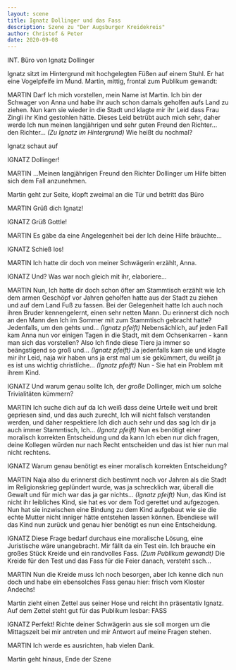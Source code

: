 ```yaml
---
layout: scene
title: Ignatz Dollinger und das Fass
description: Szene zu "Der Augsburger Kreidekreis"
author: Christof & Peter
date: 2020-09-08
---
```


INT. Büro von Ignatz Dollinger

Ignatz sitzt im Hintergrund mit hochgelegten Füßen auf einem Stuhl. Er hat eine Vogelpfeife im Mund.
Martin, mittig, frontal zum Publikum gewandt:

MARTIN
Darf Ich mich vorstellen, mein Name ist Martin. Ich bin der Schwager von Anna und habe ihr auch schon damals geholfen aufs Land zu ziehen. Nun kam sie wieder in die Stadt und klagte mir ihr Leid dass Frau Zingli ihr Kind gestohlen hätte. Dieses Leid betrübt auch mich sehr, daher werde Ich nun meinen langjährigen und sehr guten Freund den Richter... den Richter... 
_(Zu Ignatz im Hintergrund)_ 
Wie heißt du nochmal? 

Ignatz schaut auf

IGNATZ
Dollinger!

MARTIN
...Meinen langjährigen Freund den Richter Dollinger um Hilfe bitten sich dem Fall anzunehmen. 

Martin geht zur Seite, klopft zweimal an die Tür und betritt das Büro

MARTIN
Grüß dich Ignatz!

IGNATZ
Grüß Gottle!

MARTIN
Es gäbe da eine Angelegenheit bei der Ich deine Hilfe bräuchte... 

IGNATZ
Schieß los! 

MARTIN
Ich hatte dir doch von meiner Schwägerin erzählt, Anna.

IGNATZ
Und? Was war noch gleich mit ihr, elaboriere...

MARTIN
Nun, Ich hatte dir doch schon öfter am Stammtisch erzählt wie Ich dem armen Geschöpf vor Jahren geholfen hatte aus der Stadt zu ziehen und auf dem Land Fuß zu fassen. Bei der Gelegenheit hatte Ich auch noch ihren Bruder kennengelernt, einen sehr netten Mann. Du erinnerst dich noch an den Mann den Ich im Sommer mit zum Stammtisch gebracht hatte? Jedenfalls, um den gehts und...
_(Ignatz pfeift)_ 
Nebensächlich, auf jeden Fall kam Anna nun vor einigen Tagen in die Stadt, mit dem Ochsenkarren - kann man sich das vorstellen? Also Ich finde diese Tiere ja immer so beängstigend so groß und...
_(Ignatz pfeift)_
Ja jedenfalls kam sie und klagte mir ihr Leid, naja wir haben uns ja erst mal um sie gekümmert, du weißt ja es ist uns wichtig christlíche...
_(Ignatz pfeift)_
Nun - Sie hat ein Problem mit ihrem Kind. 

IGNATZ
Und warum genau sollte Ich, der _große_ Dollinger, mich um solche Trivialitäten kümmern? 

MARTIN
Ich suche dich auf da Ich weiß dass deine Urteile weit und breit gepriesen sind, und das auch zurecht, Ich will nicht falsch verstanden werden, und daher respektiere Ich dich auch sehr und das sag Ich dir ja auch immer Stammtisch, Ich...
_(Ignatz pfeift)_ 
Nun es benötigt einer moralisch korrekten Entscheidung und da kann Ich eben nur dich fragen, deine Kollegen würden nur nach Recht entscheiden und das ist hier nun mal nicht rechtens. 

IGNATZ
Warum genau benötigt es einer moralisch korrekten Entscheidung? 

MARTIN
Naja also du erinnerst dich bestimmt noch vor Jahren als die Stadt im Religionskrieg geplündert wurde, was ja schrecklich war, überall die Gewalt und für mich war das ja gar nichts...
_(Ignatz pfeift)_ 
Nun, das Kind ist nicht ihr leibliches Kind, sie hat es vor dem Tod gerettet und aufgezogen. Nun hat sie inzwischen eine Bindung zu dem Kind aufgebaut wie sie die echte Mutter nicht inniger hätte entstehen lassen können. Ebendiese will das Kind nun zurück und genau hier benötigt es nun eine Entscheidung. 

IGNATZ
Diese Frage bedarf durchaus eine moralische Lösung, eine Juristische wäre unangebracht. Mir fällt da ein Test ein. Ich brauche ein großes Stück Kreide und ein randvolles Fass. 
_(Zum Publikum gewandt)_
Die Kreide für den Test und das Fass für die Feier danach, versteht ssch...

MARTIN
Nun die Kreide muss Ich noch besorgen, aber Ich kenne dich nun doch und habe ein ebensolches Fass genau hier: frisch vom Kloster Andechs! 

Martin zieht einen Zettel aus seiner Hose und reicht ihn präsentativ Ignatz. Auf dem Zettel steht gut für das Publikum lesbar: FASS

IGNATZ
Perfekt! Richte deiner Schwägerin aus sie soll morgen um die Mittagszeit bei mir antreten und mir Antwort auf meine Fragen stehen. 

MARTIN
Ich werde es ausrichten, hab vielen Dank.

Martin geht hinaus, Ende der Szene